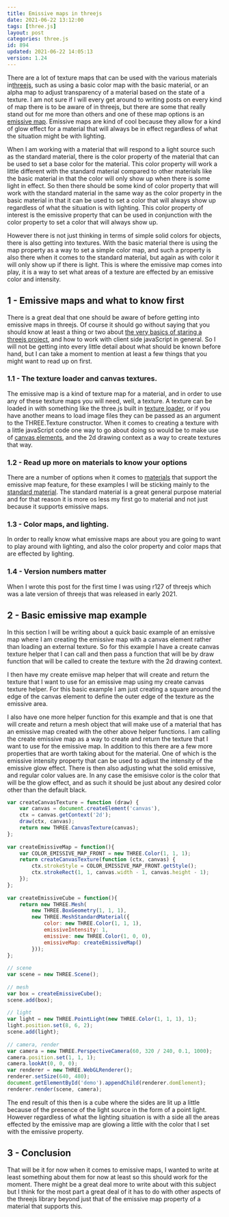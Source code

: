 ```yaml
---
title: Emissive maps in threejs
date: 2021-06-22 13:12:00
tags: [three.js]
layout: post
categories: three.js
id: 894
updated: 2021-06-22 14:05:13
version: 1.24
---
```


There are a lot of texture maps that can be used with the various materials in[threejs](https://threejs.org/docs/#manual/en/introduction/Creating-a-scene), such as using a basic color map with the basic material, or an alpha map to adjust transparency of a material based on the state of a texture. I am not sure if I will every get around to writing posts on every kind of map there is to be aware of in threejs, but there are some that really stand out for me more than others and one of these map options is an [emissive map](https://stackoverflow.com/questions/23717512/three-js-emissive-material-maps). Emissive maps are kind of cool because they allow for a kind of glow effect for a material that will always be in effect regardless of what the situation might be with lighting.

When I am working with a material that will respond to a light source such as the standard material, there is the color property of the material that can be used to set a base color for the material. This color property will work a little different with the standard material compared to other materials like the basic material in that the color will only show up when there is some light in effect. So then there should be some kind of color property that will work with the standard material in the same way as the color property in the basic material in that it can be used to set a color that will always show up regardless of what the situation is with lighting. This color property of interest is the emissive property that can be used in conjunction with the color property to set a color that will always show up.

However there is not just thinking in terms of simple solid colors for objects, there is also getting into textures. With the basic material there is using the map property as a way to set a simple color map, and such a property is also there when it comes to the standard material, but again as with color it will only show up if there is light. This is where the emissive map comes into play, it is a way to set what areas of a texture are effected by an emissive color and intensity.

<!-- more -->

## 1 - Emissive maps and what to know first

There is a great deal that one should be aware of before getting into emissive maps in threejs. Of course it should go without saying that you should know at least a thing or two about [the very basics of staring a threejs project](/2018/04/04/threejs-getting-started/), and how to work with client side javaScript in general. So I will not be getting into every little detail about what should be known before hand, but I can take a moment to mention at least a few things that you might want to read up on first.

### 1.1 - The texture loader and canvas textures.

The emissive map is a kind of texture map for a material, and in order to use any of these texture maps you will need, well, a texture. A texture can be loaded in with something like the three.js built in [texture loader](/2021/06/21/threejs-texture-loader/), or if you have another means to load image files they can be passed as an argument to the THREE.Texture constructor. When it comes to creating a texture with a little javaScript code one way to go about doing so would be to make use of [canvas elements](/2018/04/17/threejs-canvas-texture/), and the 2d drawing context as a way to create textures that way.

### 1.2 - Read up more on materials to know your options

There are a number of options when it comes to [materials](/2018/04/30/threejs-materials/) that support the emissive map feature, for these examples I will be sticking mainly to the [standard material](/2021/04/27/threejs-standard-material/). The standard material is a great general purpose material and for that reason it is more os less my first go to material and not just because it supports emissive maps.

### 1.3 - Color maps, and lighting.

In order to really know what emissive maps are about you are going to want to play around with lighting, and also the color property and color maps that are effected by lighting.

### 1.4 - Version numbers matter

When I wrote this post for the first time I was using r127 of threejs which was a late version of threejs that was released in early 2021.

## 2 - Basic emissive map example

In this section I will be writing about a quick basic example of an emissive map where I am creating the emissive map with a canvas element rather than loading an external texture. So for this example I have a create canvas texture helper that I can call and then pass a function that will be by draw function that will be called to create the texture with the 2d drawing context.

I then have my create emiisve map helper that will create and return the texture that I want to use for an emissive map using my create canvas texture helper. For this basic example I am just creating a square around the edge of the canvas element to define the outer edge of the texture as the emissive area.

I also have one more helper function for this example and that is one that will create and return a mesh object that will make use of a material that has an emissive map created with the other above helper functions. I am calling the create emissive map as a way to create and return the texture that I want to use for the emissive map. In addition to this there are a few more properties that are worth taking about for the material. One of which is the emissive intensity property that can be used to adjust the intensity of the emissive glow effect. There is then also adjusting what the solid emissive, and regular color values are. In any case the emisisve color is the color that will be the glow effect, and as such it should be just about any desired color other than the default black.

```js
var createCanvasTexture = function (draw) {
    var canvas = document.createElement('canvas'),
    ctx = canvas.getContext('2d');
    draw(ctx, canvas);
    return new THREE.CanvasTexture(canvas);
};
 
var createEmissiveMap = function(){
    var COLOR_EMISSIVE_MAP_FRONT = new THREE.Color(1, 1, 1);
    return createCanvasTexture(function (ctx, canvas) {
        ctx.strokeStyle = COLOR_EMISSIVE_MAP_FRONT.getStyle();
        ctx.strokeRect(1, 1, canvas.width - 1, canvas.height - 1);
    });
};
 
var createEmissiveCube = function(){
    return new THREE.Mesh(
        new THREE.BoxGeometry(1, 1, 1),
        new THREE.MeshStandardMaterial({
            color: new THREE.Color(1, 1, 1),
            emissiveIntensity: 1,
            emissive: new THREE.Color(1, 0, 0),
            emissiveMap: createEmissiveMap()
        }));
};
 
// scene
var scene = new THREE.Scene();
 
// mesh
var box = createEmissiveCube();
scene.add(box);
 
// light
var light = new THREE.PointLight(new THREE.Color(1, 1, 1), 1);
light.position.set(8, 6, 2);
scene.add(light);
 
// camera, render
var camera = new THREE.PerspectiveCamera(60, 320 / 240, 0.1, 1000);
camera.position.set(1, 1, 1);
camera.lookAt(0, 0, 0);
var renderer = new THREE.WebGLRenderer();
renderer.setSize(640, 480);
document.getElementById('demo').appendChild(renderer.domElement);
renderer.render(scene, camera);
```

The end result of this then is a cube where the sides are lit up a little because of the presence of the light source in the form of a point light. However regardless of what the lighting situation is with a side all the areas effected by the emissive map are glowing a little with the color that I set with the emissive property.

## 3 - Conclusion

That will be it for now when it comes to emissive maps, I wanted to write at least something about them for now at least so this should work for the moment. There might be a great deal more to write about with this subject but I think for the most part a great deal of it has to do with other aspects of the threejs library beyond just that of the emissive map property of a material that supports this.

